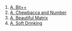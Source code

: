 1. [A. Bit++](https://codeforces.com/problemset/problem/282/A)
2. [A. Chewbaсca and Number](https://codeforces.com/contest/514/problem/A)
3. [A. Beautiful Matrix](https://codeforces.com/problemset/problem/263/A)
4. [A. Soft Drinking](https://codeforces.com/problemset/problem/151/A)
